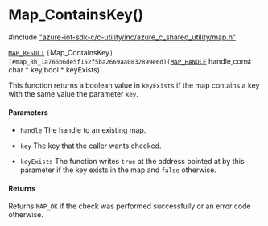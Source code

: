 # Map_ContainsKey()

\#include ["azure-iot-sdk-c/c-utility/inc/azure_c_shared_utility/map.h"](../iot-c-ref-map-h.md)  

[`MAP_RESULT`](#map_8h_1ad7dca46cbca14e08e0561d21ca68324e) `[`Map_ContainsKey`](#map_8h_1a766b6de5f152f5ba2669aa0832899e6d)(`[`MAP_HANDLE`](#map_8h_1aaa6ea96fbf2e858b6b2cfe4c7fe31a46) handle,const char * key,bool * keyExists)`

This function returns a boolean value in `keyExists` if the map contains a key with the same value the parameter `key`.

#### Parameters
* `handle` The handle to an existing map. 

* `key` The key that the caller wants checked. 

* `keyExists` The function writes `true` at the address pointed at by this parameter if the key exists in the map and `false` otherwise.

#### Returns
Returns `MAP_OK` if the check was performed successfully or an error code otherwise.

